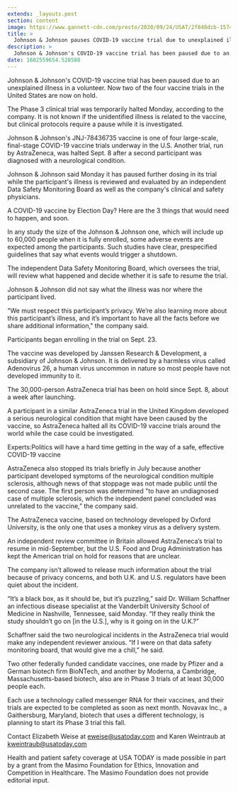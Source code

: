 ```yaml
--- 
extends: _layouts.post 
section: content 
image: https://www.gannett-cdn.com/presto/2020/09/24/USAT/2f848dcb-1574-460f-a97e-48750e233d11-AP20267021247522.jpg?crop=6015,3384,x0,y308&width=3200&height=1801&format=pjpg&auto=webp 
title: > 
  Johnson & Johnson pauses COVID-19 vaccine trial due to unexplained illness — the second US trial now on hold 
description: > 
  Johnson & Johnson's COVID-19 vaccine trial has been paused due to an unexplained illness in a volunteer.Now two of the four vaccine trials in the United States are now on hold.In any study the size of the Johnson & Johnson one, which will include up to 60,000 people when it is fully enrolled, some adverse events are expected among the participants.Johnson & Johnson did not say what the illness was nor where the participant lived.The 30,000-person AstraZeneca trial has been on hold since Sept. 8, about a week after launching. 
date: 1602559654.528588 
--- 
```

Johnson & Johnson's COVID-19 vaccine trial has been paused due to an unexplained illness in a volunteer. Now two of the four vaccine trials in the United States are now on hold.

The Phase 3 clinical trial was temporarily halted Monday, according to the company. It is not known if the unidentified illness is related to the vaccine, but clinical protocols require a pause while it is investigated.

Johnson & Johnson's JNJ-78436735 vaccine is one of four large-scale, final-stage COVID-19 vaccine trials underway in the U.S. Another trial, run by AstraZeneca, was halted Sept. 8 after a second participant was diagnosed with a neurological condition.

Johnson & Johnson said Monday it has paused further dosing in its trial while the participant's illness is reviewed and evaluated by an independent Data Safety Monitoring Board as well as the company's clinical and safety physicians.

A COVID-19 vaccine by Election Day? Here are the 3 things that would need to happen, and soon.

In any study the size of the Johnson & Johnson one, which will include up to 60,000 people when it is fully enrolled, some adverse events are expected among the participants. Such studies have clear, prespecified guidelines that say what events would trigger a shutdown.

The independent Data Safety Monitoring Board, which oversees the trial, will review what happened and decide whether it is safe to resume the trial.

Johnson & Johnson did not say what the illness was nor where the participant lived.

"We must respect this participant’s privacy. We’re also learning more about this participant’s illness, and it’s important to have all the facts before we share additional information," the company said.

Participants began enrolling in the trial on Sept. 23.

The vaccine was developed by Janssen Research & Development, a subsidiary of Johnson & Johnson. It is delivered by a harmless virus called Adenovirus 26, a human virus uncommon in nature so most people have not developed immunity to it.

The 30,000-person AstraZeneca trial has been on hold since Sept. 8, about a week after launching.

A participant in a similar AstraZeneca trial in the United Kingdom developed a serious neurological condition that might have been caused by the vaccine, so AstraZeneca halted all its COVID-19 vaccine trials around the world while the case could be investigated.

Experts:Politics will have a hard time getting in the way of a safe, effective COVID-19 vaccine

AstraZeneca also stopped its trials briefly in July because another participant developed symptoms of the neurological condition multiple sclerosis, although news of that stoppage was not made public until the second case. The first person was determined "to have an undiagnosed case of multiple sclerosis, which the independent panel concluded was unrelated to the vaccine,” the company said.

The AstraZeneca vaccine, based on technology developed by Oxford University, is the only one that uses a monkey virus as a delivery system.

An independent review committee in Britain allowed AstraZeneca’s trial to resume in mid-September, but the U.S. Food and Drug Administration has kept the American trial on hold for reasons that are unclear.

The company isn’t allowed to release much information about the trial because of privacy concerns, and both U.K. and U.S. regulators have been quiet about the incident.

“It’s a black box, as it should be, but it’s puzzling,” said Dr. William Schaffner an infectious disease specialist at the Vanderbilt University School of Medicine in Nashville, Tennessee, said Monday. “If they really think the study shouldn’t go on [in the U.S.], why is it going on in the U.K.?”

Schaffner said the two neurological incidents in the AstraZeneca trial would make any independent reviewer anxious. “If I were on that data safety monitoring board, that would give me a chill,” he said.

Two other federally funded candidate vaccines, one made by Pfizer and a German biotech firm BioNTech, and another by Moderna, a Cambridge, Massachusetts-based biotech, also are in Phase 3 trials of at least 30,000 people each.

Each use a technology called messenger RNA for their vaccines, and their trials are expected to be completed as soon as next month. Novavax Inc., a Gaithersburg, Maryland, biotech that uses a different technology, is planning to start its Phase 3 trial this fall.

Contact Elizabeth Weise at eweise@usatoday.com and Karen Weintraub at kweintraub@usatoday.com

Health and patient safety coverage at USA TODAY is made possible in part by a grant from the Masimo Foundation for Ethics, Innovation and Competition in Healthcare. The Masimo Foundation does not provide editorial input.